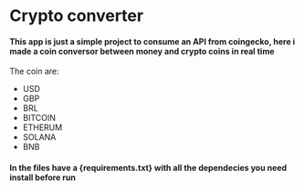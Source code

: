 <h1>Crypto converter</h1>

<h4>This app is just a simple project to consume an API from coingecko, here i made a coin conversor between money and crypto coins in real time</h4>

The coin are:
- USD
- GBP
- BRL
- BITCOIN
- ETHERUM
- SOLANA
- BNB


<h4> In the files have a {requirements.txt} with all the dependecies you need install before run </H4>
